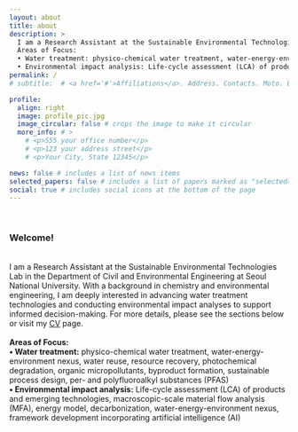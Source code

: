 ```yaml
---
layout: about
title: about
description: >
  I am a Research Assistant at the Sustainable Environmental Technologies Lab in the Department of Civil and Environmental Engineering at Seoul National University. With a background in chemistry and environmental engineering, I am deeply interested in advancing water treatment technologies and conducting environmental impact analyses to support informed decision-making. For more details, please see the sections below or visit my CV page.
  Areas of Focus:
  • Water treatment: physico-chemical water treatment, water-energy-environment nexus, water reuse, resource recovery, photochemical degradation, organic micropollutants, byproduct formation, sustainable process design, per- and polyfluoroalkyl substances (PFAS)
  • Environmental impact analysis: Life-cycle assessment (LCA) of products and emerging technologies, macroscopic-scale material flow analysis (MFA), energy model, decarbonization, water-energy-environment nexus, framework development incorporating artificial intelligence (AI)
permalink: /
# subtitle:  # <a href='#'>Affiliations</a>. Address. Contacts. Moto. Etc.

profile:
  align: right
  image: profile_pic.jpg
  image_circular: false # crops the image to make it circular
  more_info: # >
    # <p>555 your office number</p>
    # <p>123 your address street</p>
    # <p>Your City, State 12345</p>

news: false # includes a list of news items
selected_papers: false # includes a list of papers marked as "selected={true}"
social: true # includes social icons at the bottom of the page
---
```

<br>
<h3>Welcome!</h3>

<!-- I received M.S. in Civil and Environmental Engineering and B.S. in Chemistry from Seoul National University. -->

<br>I am a Research Assistant at the Sustainable Environmental Technologies Lab in the Department of Civil and Environmental Engineering at Seoul National University. With a background in chemistry and environmental engineering, I am deeply interested in advancing water treatment technologies and conducting environmental impact analyses to support informed decision-making. For more details, please see the sections below or visit my <a href="https://gygyerin.github.io/cv/">CV</a> page.
<br>
<br>
<b>Areas of Focus:</b>
<br>
<b>• Water treatment:</b> physico-chemical water treatment, water-energy-environment nexus, water reuse, resource recovery, photochemical degradation, organic micropollutants, byproduct formation, sustainable process design, per- and polyfluoroalkyl substances (PFAS)
<br>
<b>• Environmental impact analysis:</b> Life-cycle assessment (LCA) of products and emerging technologies, macroscopic-scale material flow analysis (MFA), energy model,  decarbonization, water-energy-environment nexus, framework development incorporating artificial intelligence (AI)


<div style="height: 0rem"></div>